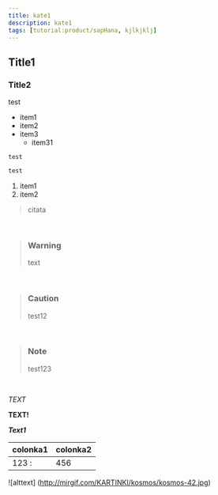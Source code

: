 ```yaml
---
title: kate1
description: kate1
tags: [tutorial:product/sapHana, kjlkjklj]
---
```

## Title1
### Title2

test

* item1
* item2
* item3
    * item31

```
test
```

``` javascript
test
```

1. item1
2. item2

> citata 

&nbsp;

>### Warning
> text

&nbsp;

>### Caution
> test12

&nbsp;

>### Note
> test123

&nbsp;

*TEXT*

**TEXT!**

***Text1***

colonka1|colonka2
--------|--------
123     :|456

![alttext] (http://mirgif.com/KARTINKI/kosmos/kosmos-42.jpg)

